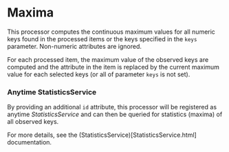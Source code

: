 Maxima
======

This processor computes the continuous maximum values for all numeric keys
found in the processed items or the keys specified in the `keys` parameter.
Non-numeric attributes are ignored.

For each processed item, the maximum value of the observed keys are computed
and the attribute in the item is replaced by the current maximum value for
each selected keys (or all of parameter `keys` is not set).

### Anytime StatisticsService

By providing an additional `id` attribute, this processor will be registered
as anytime *StatisticsService* and can then be queried for statistics (maxima)
of all observed keys.

For more details, see the (StatisticsService)[StatisticsService.html]
documentation.
